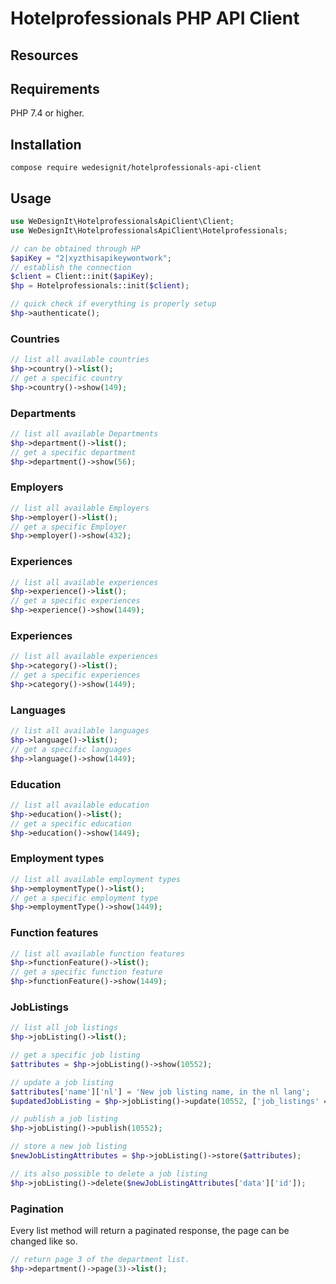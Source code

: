 # Hotelprofessionals PHP API Client

## Resources
 

## Requirements
PHP 7.4 or higher.

## Installation
```
compose require wedesignit/hotelprofessionals-api-client
```

## Usage
```php
use WeDesignIt\HotelprofessionalsApiClient\Client;
use WeDesignIt\HotelprofessionalsApiClient\Hotelprofessionals;

// can be obtained through HP
$apiKey = "2|xyzthisapikeywontwork";
// establish the connection
$client = Client::init($apiKey);
$hp = Hotelprofessionals::init($client);

// quick check if everything is properly setup
$hp->authenticate();
``` 


### Countries
```php
// list all available countries
$hp->country()->list();
// get a specific country
$hp->country()->show(149);
```

### Departments
```php
// list all available Departments
$hp->department()->list();
// get a specific department
$hp->department()->show(56);
```

### Employers
```php
// list all available Employers
$hp->employer()->list();
// get a specific Employer
$hp->employer()->show(432);
```

### Experiences
```php
// list all available experiences
$hp->experience()->list();
// get a specific experiences
$hp->experience()->show(1449);
````

### Experiences
```php
// list all available experiences
$hp->category()->list();
// get a specific experiences
$hp->category()->show(1449);
```
### Languages
```php
// list all available languages
$hp->language()->list();
// get a specific languages
$hp->language()->show(1449);
```
### Education
```php
// list all available education
$hp->education()->list();
// get a specific education
$hp->education()->show(1449);
```
### Employment types
```php
// list all available employment types
$hp->employmentType()->list();
// get a specific employment type
$hp->employmentType()->show(1449);
```
### Function features
```php
// list all available function features
$hp->functionFeature()->list();
// get a specific function feature
$hp->functionFeature()->show(1449);
```

### JobListings
```php
// list all job listings
$hp->jobListing()->list();

// get a specific job listing
$attributes = $hp->jobListing()->show(10552);

// update a job listing
$attributes['name']['nl'] = 'New job listing name, in the nl lang';
$updatedJobListing = $hp->jobListing()->update(10552, ['job_listings' => $attributes]);

// publish a job listing
$hp->jobListing()->publish(10552);

// store a new job listing
$newJobListingAttributes = $hp->jobListing()->store($attributes);

// its also possible to delete a job listing
$hp->jobListing()->delete($newJobListingAttributes['data']['id']);
```

### Pagination
Every list method will return a paginated response, the page can be changed like so.
```php
// return page 3 of the department list.
$hp->department()->page(3)->list();
```

